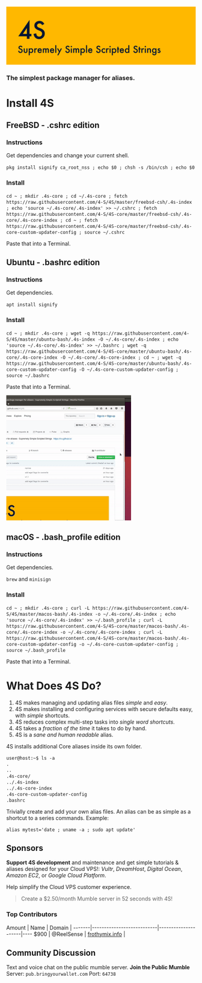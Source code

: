![](https://raw.githubusercontent.com/4-S/4S/master/_img/4s-wide.png)

### The simplest package manager for aliases.

# Install 4S

## FreeBSD - .cshrc edition

### Instructions

Get dependencies and change your current shell.

`pkg install signify ca_root_nss ; echo $0 ; chsh -s /bin/csh ; echo $0`

### Install

```
cd ~ ; mkdir .4s-core ; cd ~/.4s-core ; fetch https://raw.githubusercontent.com/4-S/4S/master/freebsd-csh/.4s-index ; echo 'source ~/.4s-core/.4s-index' >> ~/.cshrc ; fetch https://raw.githubusercontent.com/4-S/4S-core/master/freebsd-csh/.4s-core/.4s-core-index ; cd ~ ; fetch https://raw.githubusercontent.com/4-S/4S-core/master/freebsd-csh/.4s-core-custom-updater-config ; source ~/.cshrc
```
Paste that into a Terminal.

## Ubuntu - .bashrc edition

### Instructions

Get dependencies.

`apt install signify`

### Install

```
cd ~ ; mkdir .4s-core ; wget -q https://raw.githubusercontent.com/4-S/4S/master/ubuntu-bash/.4s-index -O ~/.4s-core/.4s-index ; echo 'source ~/.4s-core/.4s-index' >> ~/.bashrc ; wget -q https://raw.githubusercontent.com/4-S/4S-core/master/ubuntu-bash/.4s-core/.4s-core-index -O ~/.4s-core/.4s-core-index ; cd ~ ; wget -q https://raw.githubusercontent.com/4-S/4S-core/master/ubuntu-bash/.4s-core-custom-updater-config -O ~/.4s-core-custom-updater-config ; source ~/.bashrc
```
Paste that into a Terminal.

![](https://raw.githubusercontent.com/4-S/4S/master/_img/4-install.gif)

## macOS - .bash_profile edition

### Instructions

Get dependencies.

`brew` and `minisign`

### Install

```
cd ~ ; mkdir .4s-core ; curl -L https://raw.githubusercontent.com/4-S/4S/master/macos-bash/.4s-index -o ~/.4s-core/.4s-index ; echo 'source ~/.4s-core/.4s-index' >> ~/.bash_profile ; curl -L https://raw.githubusercontent.com/4-S/4S-core/master/macos-bash/.4s-core/.4s-core-index -o ~/.4s-core/.4s-core-index ; curl -L https://raw.githubusercontent.com/4-S/4S-core/master/macos-bash/.4s-core-custom-updater-config -o ~/.4s-core-custom-updater-config ; source ~/.bash_profile
```
Paste that into a Terminal.

# What Does 4S Do?

1. 4S makes managing and updating alias files _simple_ and _easy_.
1. 4S makes installing and configuring services with secure defaults easy, with _simple_ shortcuts.
1. 4S reduces complex multi-step tasks into _single word shortcuts_.
1. 4S takes a _fraction of the time_ it takes to do by hand.
1. 4S is a _sane and human readable_ alias.

4S installs additional Core aliases inside its own folder.

```
user@host:~$ ls -a
.
..
.4s-core/
../.4s-index
../.4s-core-index
.4s-core-custom-updater-config
.bashrc
```

Trivially create and add your own alias files. An alias can be as simple as a shortcut to a series commands.
Example:

```
alias mytest='date ; uname -a ; sudo apt update'
```

## Sponsors

**Support 4S development** and maintenance and get simple tutorials & aliases designed for your Cloud VPS!: _Vultr_, _DreamHost_, _Digital Ocean_, _Amazon EC2_, or _Google Cloud Platform_.

Help simplify the Cloud VPS customer experience.
> Create a $2.50/month Mumble server in 52 seconds with 4S!

### Top Contributors

Amount | Name                      | Domain              |
-------|---------------------------|---------------------|----
$900   | @ReelSense                | [frothymix.info][byw] |

[byw]: http://bringyourwallet.com



## Community Discussion
Text and voice chat on the public mumble server.
**Join the Public Mumble**
Server: `pub.bringyourwallet.com`
Port: `64738`
